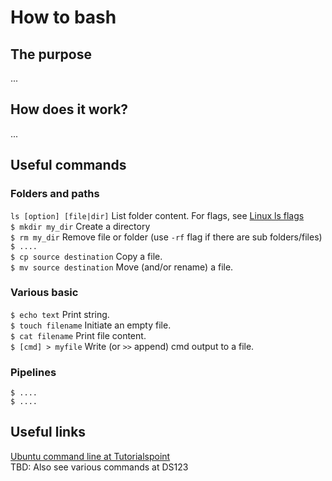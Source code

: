 # How to bash

## The purpose
...

## How does it work?
...

## Useful commands
### Folders and paths
`ls [option] [file|dir]` List folder content. For flags, see [Linux ls flags](https://www.rapidtables.com/code/linux/ls.html)<br/>
`$ mkdir my_dir` Create a directory<br/>
`$ rm my_dir` Remove file or folder (use `-rf` flag if there are sub folders/files)<br/>
`$ ....` <br/>
`$ cp source destination` Copy a file.<br/>
`$ mv source destination` Move (and/or rename) a file.<br/>


### Various basic
`$ echo text` Print string.<br/>
`$ touch filename` Initiate an empty file.<br/>
`$ cat filename` Print file content.<br/>
`$ [cmd] > myfile` Write (or `>>` append) cmd output to a file.<br/> 



### Pipelines
`$ ....` <br/>
`$ ....` <br/>



## Useful links
[Ubuntu command line at Tutorialspoint](https://www.tutorialspoint.com/ubuntu/ubuntu_command_line.htm)<br/>
TBD: Also see various commands at DS123
